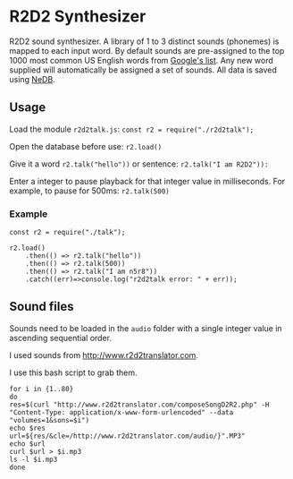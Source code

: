 # R2D2 Synthesizer

R2D2 sound synthesizer. A library of 1 to 3 distinct sounds (phonemes) is mapped to each input word.
By default sounds are pre-assigned to the top 1000 most common US English words from [Google's list](https://github.com/first20hours/google-10000-english/blob/master/google-10000-english-usa-no-swears.txt).
Any new word supplied will automatically be assigned a set of sounds. 
All data is saved using [NeDB](https://github.com/louischatriot/nedb).


## Usage

Load the module `r2d2talk.js`: ```const r2 = require("./r2d2talk");```

Open the database before use:
```r2.load()```

Give it a word `r2.talk("hello"))` or sentence: `r2.talk("I am R2D2")):`

Enter a integer to pause playback for that integer value in milliseconds. For example, to pause for 500ms: `r2.talk(500)`

### Example
```
const r2 = require("./talk");

r2.load()
    .then(() => r2.talk("hello"))
    .then(() => r2.talk(500))
    .then(() => r2.talk("I am n5r8"))
    .catch((err)=>console.log("r2d2talk error: " + err));
```

## Sound files
Sounds need to be loaded in the `audio` folder with a single integer value in ascending sequential order.

I used sounds from http://www.r2d2translator.com.

I use this bash script to grab them.
```
for i in {1..80}
do
res=$(curl "http://www.r2d2translator.com/composeSongD2R2.php" -H "Content-Type: application/x-www-form-urlencoded" --data "volumes=1&sons=$i")
echo $res
url=${res/&cle=/http://www.r2d2translator.com/audio/}".MP3"
echo $url
curl $url > $i.mp3
ls -l $i.mp3
done
```
